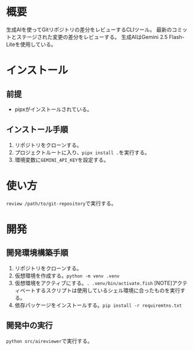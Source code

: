 # 概要
生成AIを使ってGitリポジトリの差分をレビューするCLIツール。
最新のコミットとステージされた変更の差分をレビューする。
生成AIはGemini 2.5 Flash-Liteを使用している。

# インストール
## 前提
- pipxがインストールされている。
## インストール手順
1. リポジトリをクローンする。
2. プロジェクトルートに入り、`pipx install .`を実行する。
3. 環境変数に`GEMINI_API_KEY`を設定する。

# 使い方
`review /path/to/git-repository`で実行する。

# 開発
## 開発環境構築手順
1. リポジトリをクローンする。
2. 仮想環境を作成する。`python -m venv .venv`
3. 仮想環境をアクティブにする。`. .venv/bin/activate.fish`
   [NOTE]アクティベートするスクリプトは使用しているシェル環境に合ったものを実行する。
4. 依存パッケージをインストールする。`pip install -r requiremtns.txt`

## 開発中の実行
`python src/aireviewer`で実行する。

